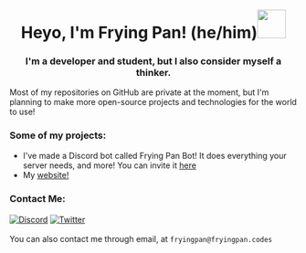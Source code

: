 <h1 align = "center">Heyo, I'm Frying Pan! (he/him)<img src = "https://media.tenor.com/images/f580b40a349dcb2d7cb93573e2329061/tenor.gif" width = "50px" ></img></h1>
<h3 align = "center">I'm a developer and student, but I also consider myself a thinker.</h3>
<p>Most of my repositories on GitHub are private at the moment, but I'm planning to make more open-source projects and technologies for the world to use!</p>
<h3 align="left">Some of my projects:</h3>
<ul>
<li>I've made a Discord bot called Frying Pan Bot! It does everything your server needs, and more! You can invite it <a href = "https://discord.com/oauth2/authorize?client_id=853001990447169557&permissions=8&scope=bot%20applications.commands">here</a></li>
<li>My <a href = "https://fryingpan.codes">website!</a></li>
</ul>
<h3 align="left">Contact Me:</h3>
<p align="left">
<a href="https://discord.com/users/836361597701193748" target="blank"><img align="center" src="https://img.shields.io/badge/Frying Pan-5865F2?style=for-the-badge&logo=discord&logoColor=white" alt="Discord"/></a>
<a href="https://twitter.com/TheFryingPan_" target="blank"><img align="center" src="https://img.shields.io/badge/TheFryingPan_-1DA1F2?style=for-the-badge&logo=twitter&logoColor=white" alt="Twitter"/></a>
<br><br>
You can also contact me through email, at <code>fryingpan@fryingpan.codes</code>
</p>
